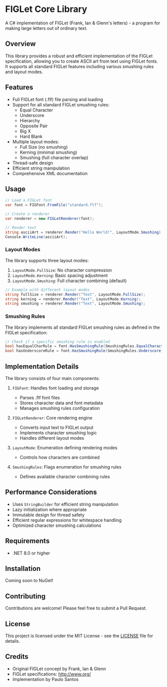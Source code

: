 # FIGLet Core Library

A C# implementation of FIGLet (Frank, Ian & Glenn's letters) - a program for making large letters out of ordinary text.

## Overview

This library provides a robust and efficient implementation of the FIGLet specification, allowing you to create ASCII art from text using FIGLet fonts. It supports all standard FIGLet features including various smushing rules and layout modes.

## Features

- Full FIGLet font (.flf) file parsing and loading
- Support for all standard FIGLet smushing rules:
  - Equal Character
  - Underscore
  - Hierarchy
  - Opposite Pair
  - Big X
  - Hard Blank
- Multiple layout modes:
  - Full Size (no smushing)
  - Kerning (minimal smushing)
  - Smushing (full character overlap)
- Thread-safe design
- Efficient string manipulation
- Comprehensive XML documentation

## Usage

```csharp
// Load a FIGLet font
var font = FIGFont.FromFile("standard.flf");

// Create a renderer
var renderer = new FIGLetRenderer(font);

// Render text
string asciiArt = renderer.Render("Hello World!", LayoutMode.Smushing);
Console.WriteLine(asciiArt);
```

### Layout Modes

The library supports three layout modes:

1. `LayoutMode.FullSize`: No character compression
2. `LayoutMode.Kerning`: Basic spacing adjustment
3. `LayoutMode.Smushing`: Full character combining (default)

```csharp
// Example with different layout modes
string fullSize = renderer.Render("Text", LayoutMode.FullSize);
string kerning = renderer.Render("Text", LayoutMode.Kerning);
string smushing = renderer.Render("Text", LayoutMode.Smushing);
```

### Smushing Rules

The library implements all standard FIGLet smushing rules as defined in the FIGLet specification:

```csharp
// Check if a specific smushing rule is enabled
bool hasEqualCharRule = font.HasSmushingRule(SmushingRules.EqualCharacter);
bool hasUnderscoreRule = font.HasSmushingRule(SmushingRules.Underscore);
```

## Implementation Details

The library consists of four main components:

1. `FIGFont`: Handles font loading and storage
   - Parses .flf font files
   - Stores character data and font metadata
   - Manages smushing rules configuration

2. `FIGLetRenderer`: Core rendering engine
   - Converts input text to FIGLet output
   - Implements character smushing logic
   - Handles different layout modes

3. `LayoutMode`: Enumeration defining rendering modes
   - Controls how characters are combined

4. `SmushingRules`: Flags enumeration for smushing rules
   - Defines available character combining rules

## Performance Considerations

- Uses `StringBuilder` for efficient string manipulation
- Lazy initialization where appropriate
- Immutable design for thread safety
- Efficient regular expressions for whitespace handling
- Optimized character smushing calculations

## Requirements

- .NET 8.0 or higher

## Installation

Coming soon to NuGet!

## Contributing

Contributions are welcome! Please feel free to submit a Pull Request.

## License

This project is licensed under the MIT License - see the [LICENSE](LICENSE) file for details.

## Credits

- Original FIGLet concept by Frank, Ian & Glenn
- FIGLet specifications: http://www.org/
- Implementation by Paulo Santos
